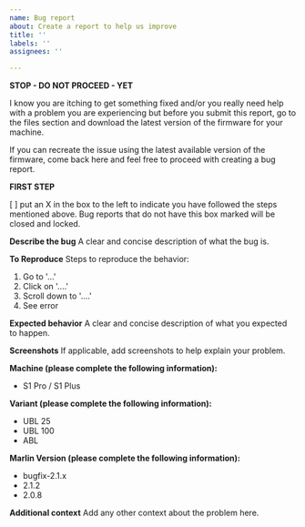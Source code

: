 ```yaml
---
name: Bug report
about: Create a report to help us improve
title: ''
labels: ''
assignees: ''

---
```


**STOP - DO NOT PROCEED - YET**

I know you are itching to get something fixed and/or you really need help with a problem you are experiencing but before you submit this report, go to the files section and download the latest version of the firmware for your machine.

If you can recreate the issue using the latest available version of the firmware, come back here and feel free to proceed with creating a bug report.

**FIRST STEP**

[ ] put an X in the box to the left to indicate you have followed the steps mentioned above.  Bug reports that do not have this box marked will be closed and locked.


**Describe the bug**
A clear and concise description of what the bug is.

**To Reproduce**
Steps to reproduce the behavior:
1. Go to '...'
2. Click on '....'
3. Scroll down to '....'
4. See error

**Expected behavior**
A clear and concise description of what you expected to happen.

**Screenshots**
If applicable, add screenshots to help explain your problem.

**Machine (please complete the following information):**
 - S1 Pro / S1 Plus

**Variant (please complete the following information):**
 - UBL 25
 - UBL 100
 - ABL

**Marlin Version (please complete the following information):**
 - bugfix-2.1.x
 - 2.1.2
 - 2.0.8

**Additional context**
Add any other context about the problem here.
